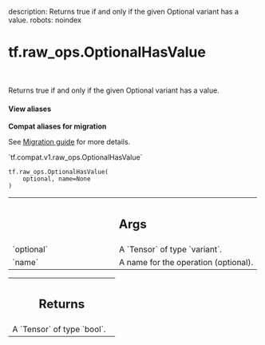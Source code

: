 description: Returns true if and only if the given Optional variant has a value.
robots: noindex

# tf.raw_ops.OptionalHasValue

<!-- Insert buttons and diff -->

<table class="tfo-notebook-buttons tfo-api nocontent" align="left">

</table>



Returns true if and only if the given Optional variant has a value.


<section class="expandable">
  <h4 class="showalways">View aliases</h4>
  <p>
<b>Compat aliases for migration</b>
<p>See
<a href="https://www.tensorflow.org/guide/migrate">Migration guide</a> for
more details.</p>
<p>`tf.compat.v1.raw_ops.OptionalHasValue`</p>
</p>
</section>

<pre class="devsite-click-to-copy prettyprint lang-py tfo-signature-link">
<code>tf.raw_ops.OptionalHasValue(
    optional, name=None
)
</code></pre>



<!-- Placeholder for "Used in" -->


<!-- Tabular view -->
 <table class="responsive fixed orange">
<colgroup><col width="214px"><col></colgroup>
<tr><th colspan="2"><h2 class="add-link">Args</h2></th></tr>

<tr>
<td>
`optional`<a id="optional"></a>
</td>
<td>
A `Tensor` of type `variant`.
</td>
</tr><tr>
<td>
`name`<a id="name"></a>
</td>
<td>
A name for the operation (optional).
</td>
</tr>
</table>



<!-- Tabular view -->
 <table class="responsive fixed orange">
<colgroup><col width="214px"><col></colgroup>
<tr><th colspan="2"><h2 class="add-link">Returns</h2></th></tr>
<tr class="alt">
<td colspan="2">
A `Tensor` of type `bool`.
</td>
</tr>

</table>

